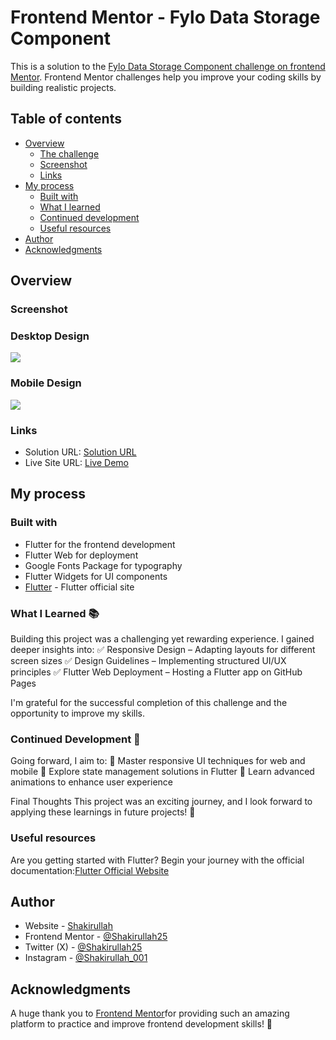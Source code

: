 # Frontend Mentor - Fylo Data Storage Component

This is a solution to the [Fylo Data Storage Component challenge on frontend Mentor](https://www.frontendmentor.io/challenges/fylo-data-storage-component-1dZPRbV5n). Frontend Mentor challenges help you improve your coding skills by building realistic projects. 

## Table of contents

- [Overview](#overview)
  - [The challenge](#the-challenge)
  - [Screenshot](#screenshot)
  - [Links](#links)
- [My process](#my-process)
  - [Built with](#built-with)
  - [What I learned](#what-i-learned)
  - [Continued development](#continued-development)
  - [Useful resources](#useful-resources)
- [Author](#author)
- [Acknowledgments](#acknowledgments)

## Overview

### Screenshot

### Desktop Design

![](./lib/assets/Screenshot_(257).png)

### Mobile Design

![](./lib/assets/Screenshot_(258).png)

### Links

- Solution URL: [Solution URL](https://github.com/Shakirullah25/Fylo-data-storage.git)
- Live Site URL: [Live Demo](https://shakirullah25.github.io/Fylo-data-storage/)

## My process

### Built with

- Flutter for the frontend development
- Flutter Web for deployment
- Google Fonts Package for typography
- Flutter Widgets for UI components
- [Flutter](https://flutter.dev/) - Flutter official site

### What I Learned 📚

Building this project was a challenging yet rewarding experience. I gained deeper insights into:
✅ Responsive Design – Adapting layouts for different screen sizes
✅ Design Guidelines – Implementing structured UI/UX principles
✅ Flutter Web Deployment – Hosting a Flutter app on GitHub Pages

I'm grateful for the successful completion of this challenge and the opportunity to improve my skills.

### Continued Development 🚀
Going forward, I aim to:
🔹 Master responsive UI techniques for web and mobile
🔹 Explore state management solutions in Flutter
🔹 Learn advanced animations to enhance user experience

Final Thoughts
This project was an exciting journey, and I look forward to applying these learnings in future projects! 🎯

### Useful resources

Are you getting started with Flutter? Begin your journey with the official documentation:[Flutter Official Website](https://flutter.dev/)

## Author

- Website - [Shakirullah](https://github.com/Shakirullah25/Fylo-data-storage.git)
- Frontend Mentor - [@Shakirullah25](https://www.frontendmentor.io/profile/@Shakirullah25)
- Twitter (X) - [@Shakirullah25](https://x.com/Shakirullah25?t=pt3PNo8P7PSy3RaDbzCRHQ&s=09)
- Instagram - [@Shakirullah_001](https://www.instagram.com/shakirullah_001/profilecard/?igsh=MXBpcW9qeGFvcjVvaQ==)

## Acknowledgments

A huge thank you to [Frontend Mentor](https://www.frontendmentor.io/home)for providing such an amazing platform to practice and improve frontend development skills! 🎯 



